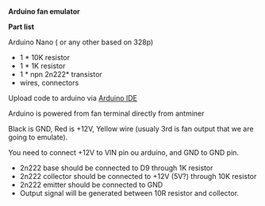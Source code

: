 **Arduino fan emulator**

**Part list**

Arduino Nano ( or  any other based on 328p)
* 1 * 10K resistor
* 1 * 1K resistor
* 1 * npn 2n222* transistor
* wires, connectors

Upload code to arduino via [Arduino IDE](https://www.arduino.cc/en/Main/Software)

Arduino is powered from fan terminal directly from antminer

Black is GND, Red is +12V, 
Yellow wire (usualy 3rd is fan output that we are going to emulate).

You need to connect +12V to VIN pin ou arduino, and GND to GND pin.

* 2n222 base should be connected to D9 through 1K resistor
* 2n222 collector should be connected to +12V (5V?) through 10K resistor
* 2n222 emitter should be connected to GND
* Output signal will be generated between 10R resistor and collector.

